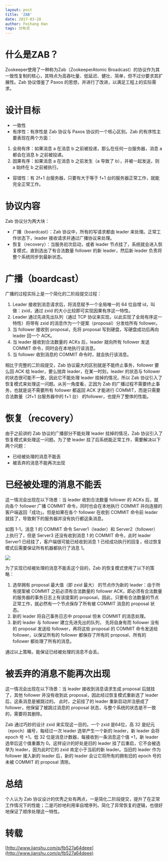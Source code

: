 ```yaml
---
layout: post
title: 'ZAB'
date: 2017-03-28
author: Feihang Han
tags: 分布式
---
```


# 什么是ZAB？

Zookeeper使用了一种称为Zab（ZookeeperAtomic Broadcast）的协议作为其一致性复制的核心，其特点为高吞吐量、低延迟、健壮、简单，但不过分要求其扩展性。Zab 协议借鉴了 Paxos 的思想，并进行了改进，以满足工程上的实际需求。

# 设计目标

* 一致性
* 有序性：有序性是 Zab 协议与 Paxos 协议的一个核心区别。Zab 的有序性主要表现在两个方面：

1. 全局有序：如果消息 a 在消息 b 之前被投递，那么在任何一台服务器，消息 a都会在消息 b 之前被投递。
2. 因果有序：如果消息 a 在消息 b 之前发生（a 导致了 b），并被一起发送，则 a 始终在 b 之前被执行。

* 容错性：有 2f+1 台服务器，只要有大于等于 f+1 台的服务器正常工作，就能完全正常工作。

# 协议内容

Zab 协议分为两大块：

* 广播（boardcast）：Zab 协议中，所有的写请求都由 leader 来处理。正常工作状态下，leader 接收请求并通过广播协议来处理。
* 恢复（recovery）：当服务初次启动，或者 leader 节点挂了，系统就会进入恢复模式，直到选出了有合法数量 follower 的新 leader，然后新 leader 负责将整个系统同步到最新状态。

# 广播（boardcast）

广播的过程实际上是一个简化的二阶段提交过程：

1. Leader 接收到消息请求后，将消息赋予一个全局唯一的 64 位自增 id，叫做：zxid，通过 zxid 的大小比较即可实现因果有序这一特性。
2. Leader 通过先进先出队列（通过 TCP 协议来实现，以此实现了全局有序这一特性）将带有 zxid 的消息作为一个提案（proposal）分发给所有 follower。
3. 当 follower 接收到 proposal，先将 proposal 写到硬盘，写硬盘成功后再向 leader 回一个 ACK。
4. 当 leader 接收到合法数量的 ACKs 后，leader 就向所有 follower 发送 COMMIT 命令，同时会在本地执行该消息。
5. 当 follower 收到消息的 COMMIT 命令时，就会执行该消息。

相比于完整的二阶段提交，Zab 协议最大的区别就是不能终止事务，follower 要么回 ACK 给 leader，要么抛弃 leader，在某一时刻，leader 的状态与 follower 的状态很可能不一致，因此它不能处理 leader 挂掉的情况，所以 Zab 协议引入了恢复模式来处理这一问题。从另一角度看，正因为 Zab 的广播过程不需要终止事务，也就是说不需要所有 follower 都返回 ACK 才能进行 COMMIT，而是只需要合法数量（2f+1 台服务器中的 f+1 台） 的follower，也提升了整体的性能。

# 恢复（recovery）

由于之前讲的 Zab 协议的广播部分不能处理 leader 挂掉的情况，Zab 协议引入了恢复模式来处理这一问题。为了使 leader 挂了后系统能正常工作，需要解决以下两个问题：

* 已经被处理的消息不能丢
* 被丢弃的消息不能再次出现

# 已经被处理的消息不能丢

这一情况会出现在以下场景：当 leader 收到合法数量 follower 的 ACKs 后，就向各个 follower 广播 COMMIT 命令，同时也会在本地执行 COMMIT 并向连接的客户端返回「成功」。但是如果在各个 follower 在收到 COMMIT 命令前 leader 就挂了，导致剩下的服务器并没有执行都这条消息。

如图 1-1，消息 1 的 COMMIT 命令 Server1（leader）和 Server2（follower） 上执行了，但是 Server3 还没有收到消息 1 的 COMMIT 命令，此时 leader Server1 已经挂了，客户端很可能已经收到消息 1 已经成功执行的回复，经过恢复模式后需要保证所有机器都执行了消息 1。

![](http://upload-images.jianshu.io/upload_images/2717543-a72e06ea1cade94f.png?imageMogr2/auto-orient/strip%7CimageView2/2/w/1240)

为了实现已经被处理的消息不能丢这个目的，Zab 的恢复模式使用了以下的策略：

1. 选举拥有 proposal 最大值（即 zxid 最大） 的节点作为新的 leader：由于所有提案被 COMMIT 之前必须有合法数量的 follower ACK，即必须有合法数量的服务器的事务日志上有该提案的 proposal，因此，只要有合法数量的节点正常工作，就必然有一个节点保存了所有被 COMMIT 消息的 proposal 状态。
2. 新的 leader 将自己事务日志中 proposal 但未 COMMIT 的消息处理。
3. 新的 leader 与 follower 建立先进先出的队列， 先将自身有而 follower 没有的 proposal 发送给 follower，再将这些 proposal 的 COMMIT 命令发送给 follower，以保证所有的 follower 都保存了所有的 proposal、所有的 follower 都处理了所有的消息。

通过以上策略，能保证已经被处理的消息不会丢。

# 被丢弃的消息不能再次出现

这一情况会出现在以下场景：当 leader 接收到消息请求生成 proposal 后就挂了，其他 follower 并没有收到此 proposal，因此经过恢复模式重新选了 leader 后，这条消息是被跳过的。 此时，之前挂了的 leader 重新启动并注册成了 follower，他保留了被跳过消息的 proposal 状态，与整个系统的状态是不一致的，需要将其删除。

Zab 通过巧妙的设计 zxid 来实现这一目的。一个 zxid 是64位，高 32 是纪元（epoch）编号，每经过一次 leader 选举产生一个新的 leader，新 leader 会将 epoch 号 +1。低 32 位是消息计数器，每接收到一条消息这个值 +1，新 leader 选举后这个值重置为 0。这样设计的好处是旧的 leader 挂了后重启，它不会被选举为 leader，因为此时它的 zxid 肯定小于当前的新 leader。当旧的 leader 作为 follower 接入新的 leader 后，新的 leader 会让它将所有的拥有旧的 epoch 号的未被 COMMIT 的 proposal 清除。

# 总结

个人认为 Zab 协议设计的优秀之处有两点，一是简化二阶段提交，提升了在正常工作情况下的性能；二是巧妙地利用率自增序列，简化了异常恢复的逻辑，也很好地保证了顺序处理这一特性。

# 转载

[http://www.jianshu.com/p/fb527a64deee](http://www.jianshu.com/p/fb527a64deee)



